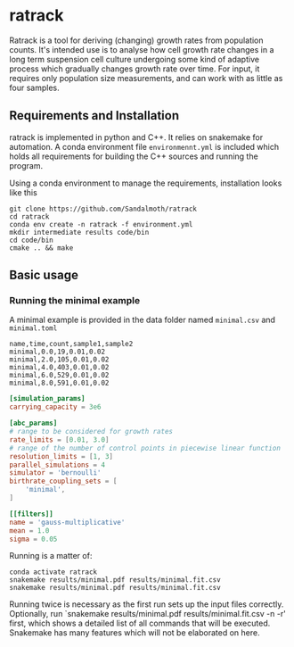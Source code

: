 # ratrack
Ratrack is a tool for deriving (changing) growth rates from population counts. It's intended use is to analyse how cell growth rate changes in a long term suspension cell culture undergoing some kind of adaptive process which gradually changes growth rate over time. For input, it requires only population size measurements, and can work with as little as four samples.

## Requirements and Installation
ratrack is implemented in python and C++. It relies on snakemake for automation. A conda environment file `environmennt.yml` is included which holds all requirements for building the C++ sources and running the program.

Using a conda environment to manage the requirements, installation looks like this
```
git clone https://github.com/Sandalmoth/ratrack
cd ratrack
conda env create -n ratrack -f environment.yml
mkdir intermediate results code/bin
cd code/bin
cmake .. && make
```

## Basic usage
### Running the minimal example
A minimal example is provided in the data folder named `minimal.csv` and `minimal.toml`

```csv
name,time,count,sample1,sample2
minimal,0.0,19,0.01,0.02
minimal,2.0,105,0.01,0.02
minimal,4.0,403,0.01,0.02
minimal,6.0,529,0.01,0.02
minimal,8.0,591,0.01,0.02
```

```toml
[simulation_params]
carrying_capacity = 3e6

[abc_params]
# range to be considered for growth rates
rate_limits = [0.01, 3.0]
# range of the number of control points in piecewise linear function
resolution_limits = [1, 3]
parallel_simulations = 4
simulator = 'bernoulli'
birthrate_coupling_sets = [
    'minimal',
]

[[filters]]
name = 'gauss-multiplicative'
mean = 1.0
sigma = 0.05
```

Running is a matter of:
```
conda activate ratrack
snakemake results/minimal.pdf results/minimal.fit.csv
snakemake results/minimal.pdf results/minimal.fit.csv
```
Running twice is necessary as the first run sets up the input files correctly.
Optionally, run `snakemake results/minimal.pdf results/minimal.fit.csv -n -r' first, which shows a detailed list of all commands that will be executed. Snakemake has many features which will not be elaborated on here.
